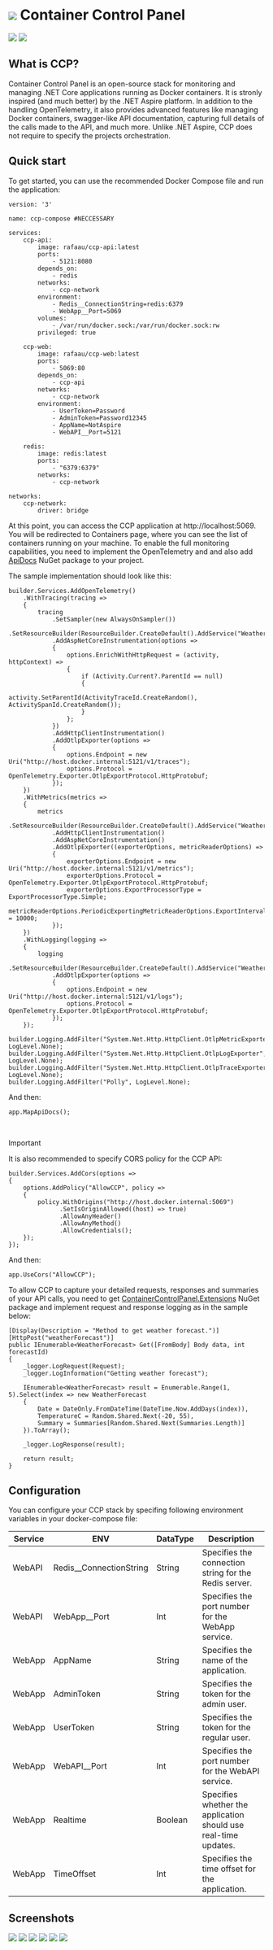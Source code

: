 <h1>
  <img src="https://i.imgur.com/rm066eX.png">
  Container Control Panel
</h1>

<p float="left">
	<img src="https://img.shields.io/badge/.NET-9.0-blue">
	<a href="https://www.nuget.org/packages/ContainerControlPanel.Extensions/">
		<img src="https://img.shields.io/badge/ContainerControlPanel.Extensions-1.0.0-blue">
	</a>
</p>

## What is CCP?
Container Control Panel is an open-source stack for monitoring and managing .NET Core applications running as Docker containers.
It is stronly inspired (and much better) by the .NET Aspire platform. In addition to the handling OpenTelemetry, it also provides
advanced features like managing Docker containers, swagger-like API documentation, capturing full details of the calls made to the
API, and much more. Unlike .NET Aspire, CCP does not require to specify the projects orchestration.

## Quick start
To get started, you can use the recommended Docker Compose file and run the application:
```
version: '3'

name: ccp-compose #NECCESSARY

services:
    ccp-api:
        image: rafaau/ccp-api:latest
        ports:
            - 5121:8080
        depends_on:
            - redis
        networks:
            - ccp-network
        environment:
            - Redis__ConnectionString=redis:6379
            - WebApp__Port=5069
        volumes:
            - /var/run/docker.sock:/var/run/docker.sock:rw
        privileged: true

    ccp-web:
        image: rafaau/ccp-web:latest
        ports:
            - 5069:80
        depends_on:
            - ccp-api
        networks:
            - ccp-network
        environment:
            - UserToken=Password
            - AdminToken=Password12345
            - AppName=NotAspire
            - WebAPI__Port=5121

    redis:
        image: redis:latest
        ports:
            - "6379:6379"
        networks:
            - ccp-network     

networks:
    ccp-network:
        driver: bridge

```

At this point, you can access the CCP application at http://localhost:5069. You will be redirected to Containers page, where you can
see the list of containers running on your machine. To enable the full monitoring capabilities, you need to implement the OpenTelemetry and
and also add <a href="https://www.nuget.org/packages/ApiDocs/">ApiDocs</a> NuGet package to your project.

The sample implementation should look like this:

```
builder.Services.AddOpenTelemetry()
    .WithTracing(tracing =>
    {
        tracing
            .SetSampler(new AlwaysOnSampler())
            .SetResourceBuilder(ResourceBuilder.CreateDefault().AddService("WeatherForecastAPI"))
            .AddAspNetCoreInstrumentation(options =>
            {
                options.EnrichWithHttpRequest = (activity, httpContext) =>
                {
                    if (Activity.Current?.ParentId == null)
                    {
                        activity.SetParentId(ActivityTraceId.CreateRandom(), ActivitySpanId.CreateRandom());
                    }
                };
            })
            .AddHttpClientInstrumentation()
            .AddOtlpExporter(options =>
            {
                options.Endpoint = new Uri("http://host.docker.internal:5121/v1/traces");
                options.Protocol = OpenTelemetry.Exporter.OtlpExportProtocol.HttpProtobuf;
            });
    })
    .WithMetrics(metrics =>
    {
        metrics
            .SetResourceBuilder(ResourceBuilder.CreateDefault().AddService("WeatherForecastAPI"))
            .AddHttpClientInstrumentation()
            .AddAspNetCoreInstrumentation()
            .AddOtlpExporter((exporterOptions, metricReaderOptions) =>
            {
                exporterOptions.Endpoint = new Uri("http://host.docker.internal:5121/v1/metrics");
                exporterOptions.Protocol = OpenTelemetry.Exporter.OtlpExportProtocol.HttpProtobuf;
                exporterOptions.ExportProcessorType = ExportProcessorType.Simple;
                metricReaderOptions.PeriodicExportingMetricReaderOptions.ExportIntervalMilliseconds = 10000;
            });
    })
    .WithLogging(logging =>
    {
        logging
            .SetResourceBuilder(ResourceBuilder.CreateDefault().AddService("WeatherForecastAPI"))
            .AddOtlpExporter(options =>
            {
                options.Endpoint = new Uri("http://host.docker.internal:5121/v1/logs");
                options.Protocol = OpenTelemetry.Exporter.OtlpExportProtocol.HttpProtobuf;
            });
    });

builder.Logging.AddFilter("System.Net.Http.HttpClient.OtlpMetricExporter", LogLevel.None);
builder.Logging.AddFilter("System.Net.Http.HttpClient.OtlpLogExporter", LogLevel.None);
builder.Logging.AddFilter("System.Net.Http.HttpClient.OtlpTraceExporter", LogLevel.None);
builder.Logging.AddFilter("Polly", LogLevel.None);
```

And then:

```
app.MapApiDocs();
```
<br>

> [!IMPORTANT]
> It is also recommended to specify CORS policy for the CCP API:

```
builder.Services.AddCors(options =>
{
    options.AddPolicy("AllowCCP", policy =>
    {
        policy.WithOrigins("http://host.docker.internal:5069")
              .SetIsOriginAllowed((host) => true)
              .AllowAnyHeader()
              .AllowAnyMethod()
              .AllowCredentials();
    });
});
```

And then:

```
app.UseCors("AllowCCP");
```

To allow CCP to capture your detailed requests, responses and summaries of your API calls, you need to get 
<a href="https://www.nuget.org/packages/ContainerControlPanel.Extensions/">ContainerControlPanel.Extensions</a> NuGet package
and implement request and response logging as in the sample below:

```
[Display(Description = "Method to get weather forecast.")]
[HttpPost("weatherForecast")]
public IEnumerable<WeatherForecast> Get([FromBody] Body data, int forecastId)
{
    _logger.LogRequest(Request);
    _logger.LogInformation("Getting weather forecast");

    IEnumerable<WeatherForecast> result = Enumerable.Range(1, 5).Select(index => new WeatherForecast
    {
        Date = DateOnly.FromDateTime(DateTime.Now.AddDays(index)),
        TemperatureC = Random.Shared.Next(-20, 55),
        Summary = Summaries[Random.Shared.Next(Summaries.Length)]
    }).ToArray();

    _logger.LogResponse(result);

    return result;
}
```

## Configuration
You can configure your CCP stack by specifing following environment variables in your docker-compose file:

| Service | ENV                     | DataType   | Description                                                     |
| ------- | ----------------------- | ---------- | --------------------------------------------------------------- |
| WebAPI  | Redis__ConnectionString | String     | Specifies the connection string for the Redis server.           |
| WebAPI  | WebApp__Port            | Int        | Specifies the port number for the WebApp service.               |
| WebApp  | AppName                 | String     | Specifies the name of the application.                          |
| WebApp  | AdminToken              | String     | Specifies the token for the admin user.                         |
| WebApp  | UserToken               | String     | Specifies the token for the regular user.                       |
| WebApp  | WebAPI__Port            | Int        | Specifies the port number for the WebAPI service.               |
| WebApp  | Realtime                | Boolean    | Specifies whether the application should use real-time updates. |
| WebApp  | TimeOffset              | Int        | Specifies the time offset for the application.                  |

## Screenshots

<img src="https://i.imgur.com/mPMtZjF.png">
<img src="https://i.imgur.com/gJkQAQX.png">
<img src="https://i.imgur.com/QwxgEzu.png">
<img src="https://i.imgur.com/11BVYyl.png">
<img src="https://i.imgur.com/StVtqdt.png">
<img src="https://i.imgur.com/WLWoxm1.png">
